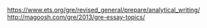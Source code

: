 https://www.ets.org/gre/revised_general/prepare/analytical_writing/
http://magoosh.com/gre/2013/gre-essay-topics/